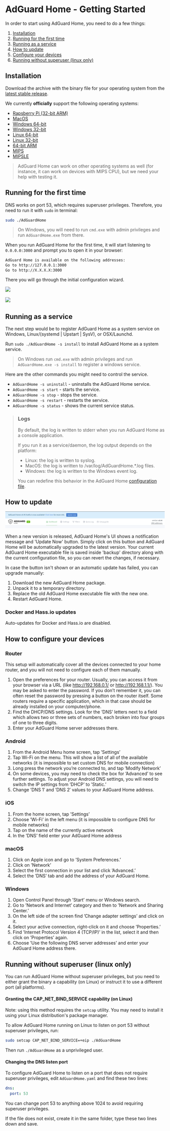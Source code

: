 # AdGuard Home - Getting Started

In order to start using AdGuard Home, you need to do a few things:

1. [Installation](#installation)
2. [Running for the first time](#first-time)
3. [Running as a service](#service)
4. [How to update](#update)
5. [Configure your devices](#configure-devices)
6. [Running without superuser (linux only)](#running-without-superuser)

<a id="installation"></a>
## Installation

Download the archive with the binary file for your operating system from the [latest stable release](https://github.com/AdguardTeam/AdGuardHome/releases/latest).

We currently **officially** support the following operating systems:

* [Rapsberry Pi (32-bit ARM)](https://static.adguard.com/adguardhome/release/AdGuardHome_linux_arm.tar.gz)
* [MacOS](https://static.adguard.com/adguardhome/release/AdGuardHome_MacOS.zip)
* [Windows 64-bit](https://static.adguard.com/adguardhome/release/AdGuardHome_Windows_amd64.zip)
* [Windows 32-bit](https://static.adguard.com/adguardhome/release/AdGuardHome_Windows_386.zip)
* [Linux 64-bit](https://static.adguard.com/adguardhome/release/AdGuardHome_linux_amd64.tar.gz)
* [Linux 32-bit](https://static.adguard.com/adguardhome/release/AdGuardHome_linux_386.tar.gz)
* [64-bit ARM](https://static.adguard.com/adguardhome/release/AdGuardHome_linux_arm64.tar.gz)
* [MIPS](https://static.adguard.com/adguardhome/release/AdGuardHome_linux_mips.tar.gz)
* [MIPSLE](https://static.adguard.com/adguardhome/release/AdGuardHome_linux_mipsle.tar.gz)

> AdGuard Home can work on other operating systems as well (for instance, it can work on devices with MIPS CPU), but we need your help with testing it.

<a id="first-time"></a>
## Running for the first time

DNS works on port 53, which requires superuser privileges. Therefore, you need to run it with `sudo` in terminal:

```bash
sudo ./AdGuardHome
```

> On Windows, you will need to run `cmd.exe` with admin privileges and run `AdGuardHome.exe` from there.

When you run AdGuard Home for the first time, it will start listening to `0.0.0.0:3000` and prompt you to open it in your browser:

```
AdGuard Home is available on the following addresses:
Go to http://127.0.0.1:3000
Go to http://X.X.X.X:3000
```

There you will go through the initial configuration wizard.

![](https://user-images.githubusercontent.com/5947035/53299867-25407b00-3851-11e9-96fc-44d9a10813db.png)

![](https://user-images.githubusercontent.com/5947035/53299876-3ee1c280-3851-11e9-81da-a5126729ff2e.png)

<a id="service"></a>
## Running as a service

The next step would be to register AdGuard Home as a system service on Windows, Linux/(systemd | Upstart | SysV), or OSX/Launchd.

Run `sudo ./AdGuardHome -s install` to install AdGuard Home as a system service.

> On Windows run `cmd.exe` with admin privileges and run `AdGuardHome.exe -s install` to register a windows service.

Here are the other commands you might need to control the service.

* `AdGuardHome -s uninstall` - uninstalls the AdGuard Home service.
* `AdGuardHome -s start` - starts the service.
* `AdGuardHome -s stop` - stops the service.
* `AdGuardHome -s restart` - restarts the service.
* `AdGuardHome -s status` - shows the current service status.

> ### Logs
> By default, the log is written to stderr when you run AdGuard Home as a console application.
> 
> If you run it as a service/daemon, the log output depends on the platform:
> 
> * Linux: the log is written to syslog.
> * MacOS: the log is written to /var/log/AdGuardHome.*.log files.
> * Windows: the log is written to the Windows event log.
>
> You can redefine this behavior in the AdGuard Home [configuration file](Configuration).

<a id="update"></a>
## How to update

![](autoupdate-available.png)

When a new version is released, AdGuard Home's UI shows a notification message and 'Update Now' button. Simply click on this button and AdGuard Home will be automatically upgraded to the latest version. Your current AdGuard Home executable file is saved inside 'backup' directory along with the current configuration file, so you can revert the changes, if necessary.

In case the button isn't shown or an automatic update has failed, you can upgrade manually:

1. Download the new AdGuard Home package.
2. Unpack it to a temporary directory.
3. Replace the old AdGuard Home executable file with the new one.
4. Restart AdGuard Home.

### Docker and Hass.io updates

Auto-updates for Docker and Hass.io are disabled.


<a id="configure-devices"></a>
## How to configure your devices

### Router

This setup will automatically cover all the devices connected to your home router, and you will not need to configure each of them manually.

1. Open the preferences for your router. Usually, you can access it from your browser via a URL (like http://192.168.0.1/ or http://192.168.1.1/). You may be asked to enter the password. If you don’t remember it, you can often reset the password by pressing a button on the router itself. Some routers require a specific application, which in that case should be already installed on your computer/phone.
2. Find the DHCP/DNS settings. Look for the ’DNS’ letters next to a field which allows two or three sets of numbers, each broken into four groups of one to three digits.
3. Enter your AdGuard Home server addresses there.

### Android

1. From the Android Menu home screen, tap ’Settings’
2. Tap Wi-Fi on the menu. This will show a list of all of the available networks (it is impossible to set custom DNS for mobile connection)
3. Long press the network you’re connected to, and tap ’Modify Network’
4. On some devices, you may need to check the box for ’Advanced’ to see further settings. To adjust your Android DNS settings, you will need to switch the IP settings from ’DHCP’ to ’Static.’
5. Change ’DNS 1′ and ’DNS 2′ values to your AdGuard Home address.

### iOS

1. From the home screen, tap ’Settings’
2. Choose ’Wi-Fi’ in the left menu (it is impossible to configure DNS for mobile networks)
3. Tap on the name of the currently active network
4. In the ’DNS’ field enter your AdGuard Home address

### macOS

1. Click on Apple icon and go to ’System Preferences.’
2. Click on ’Network’
3. Select the first connection in your list and click ’Advanced.’
4. Select the ’DNS’ tab and add the address of your AdGuard Home.

### Windows

1. Open Control Panel through ’Start’ menu or Windows search.
2. Go to ’Network and Internet’ category and then to ’Network and Sharing Center.’
3. On the left side of the screen find ’Change adapter settings’ and click on it.
4. Select your active connection, right-click on it and choose ’Properties.’
5. Find ’Internet Protocol Version 4 (TCP/IP)’ in the list, select it and then click on ’Properties’ again.
5. Choose ’Use the following DNS server addresses’ and enter your AdGuard Home address there.

<a id="running-without-superuser"></a>
## Running without superuser (linux only)

You can run AdGuard Home without superuser privileges, but you need to either grant the binary a capability (on Linux) or instruct it to use a different port (all platforms).

#### Granting the CAP_NET_BIND_SERVICE capability (on Linux)

Note: using this method requires the `setcap` utility.  You may need to install it using your Linux distribution's package manager.

To allow AdGuard Home running on Linux to listen on port 53 without superuser privileges, run:

```bash
sudo setcap CAP_NET_BIND_SERVICE=+eip ./AdGuardHome
```

Then run `./AdGuardHome` as a unprivileged user.

#### Changing the DNS listen port

To configure AdGuard Home to listen on a port that does not require superuser privileges, edit `AdGuardHome.yaml` and find these two lines:

```yaml
dns:
  port: 53
```

You can change port 53 to anything above 1024 to avoid requiring superuser privileges.

If the file does not exist, create it in the same folder, type these two lines down and save.